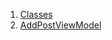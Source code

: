 1.  [Classes](view_model_after_auth_view_models_add_post_view_models_add_post_view_model/#classes)
2.  [AddPostViewModel](view_model_after_auth_view_models_add_post_view_models_add_post_view_model/AddPostViewModel-class.html)
